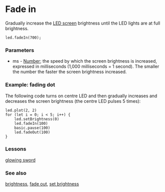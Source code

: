 # Fade in

Gradually increase the [LED screen](/device/screen) brightness until the LED lights are at full brightness.

```sig
led.fadeIn(700);
```

### Parameters

* ms - [Number](/reference/types/number); the speed by which the screen brightness is increased, expressed in milliseconds (1,000 milliseconds = 1 second). The smaller the number the faster the screen brightness increased.

### Example: fading dot

The following code turns on centre LED and then gradually increases and decreases the screen brightness (the centre LED pulses 5 times):

```blocks
led.plot(2, 2)
for (let i = 0; i < 5; i++) {
    led.setBrightness(0)
    led.fadeIn(100)
    basic.pause(100)
    led.fadeOut(100)
}
```

### Lessons

[glowing sword](/lessons/glowing-sword)

### See also

[brightness](/reference/led/brightness), [fade out](/reference/led/fade-out), [set brightness](/reference/led/set-brightness)


